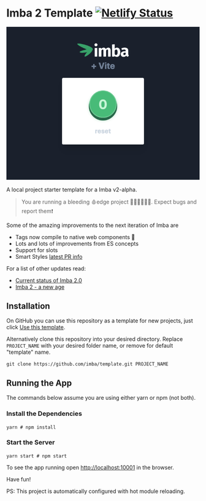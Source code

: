 # Imba 2 Template [![Netlify Status](https://api.netlify.com/api/v1/badges/57f0ad52-688e-4269-8cb1-77c32b61ee00/deploy-status)](https://app.netlify.com/sites/imba2-hello-world/deploys)

![Preview Image](https://raw.githubusercontent.com/imba/vite-app-imba/master/preview.png)

A local project starter template for a Imba v2-alpha.

> You are running a bleeding 🩸edge project 👨🏾‍🚀👩🏼‍🚀. Expect bugs and report them❗

Some of the amazing improvements to the next iteration of Imba are
- Tags now compile to native web components 🤯
- Lots and lots of improvements from ES concepts
- Support for slots
- Smart Styles [latest PR info](https://github.com/imba/imba/pull/362)

For a list of other updates read: 
- [Current status of Imba 2.0](https://github.com/imba/imba/issues/263)
- [Imba 2 - a new age](https://github.com/imba/imba/pull/258)

## Installation

On GitHub you can use this repository as a template for new projects, just click [Use this template][0].

Alternatively clone this repository into your desired directory. Replace `PROJECT_NAME` with your desired folder name, or remove for default "template" name.

```
git clone https://github.com/imba/template.git PROJECT_NAME
```

## Running the App

The commands below assume you are using either yarn or npm (not both).

### Install the Dependencies

```
yarn # npm install
```

### Start the Server

```
yarn start # npm start
```

To see the app running open [http://localhost:10001][0] in the browser.

Have fun!

PS: This project is automatically configured with hot module reloading.


[0]: http://localhost:10001

[1]: https://github.com/imba/template/generate
